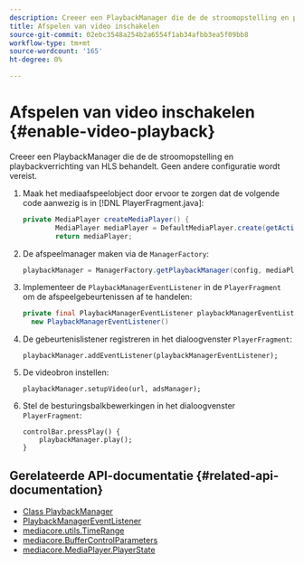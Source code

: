 ```yaml
---
description: Creeer een PlaybackManager die de de stroomopstelling en playbackverrichting van HLS behandelt. Geen andere configuratie wordt vereist.
title: Afspelen van video inschakelen
source-git-commit: 02ebc3548a254b2a6554f1ab34afbb3ea5f09bb8
workflow-type: tm+mt
source-wordcount: '165'
ht-degree: 0%

---
```


# Afspelen van video inschakelen {#enable-video-playback}

Creeer een PlaybackManager die de de stroomopstelling en playbackverrichting van HLS behandelt. Geen andere configuratie wordt vereist.

1. Maak het mediaafspeelobject door ervoor te zorgen dat de volgende code aanwezig is in [!DNL PlayerFragment.java]:

   ```java
   private MediaPlayer createMediaPlayer() { 
           MediaPlayer mediaPlayer = DefaultMediaPlayer.create(getActivity().getApplicationContext()); 
           return mediaPlayer;
   ```

   <!-- I've duplicated this information. It also exists in the PlayerFragment section, just before the Feature manager section. I figured that I should have it here as well, in case they jump directly to this section.-->

1. De afspeelmanager maken via de `ManagerFactory`:

   ```java
   playbackManager = ManagerFactory.getPlaybackManager(config, mediaPlayer);
   ```

1. Implementeer de `PlaybackManagerEventListener` in de `PlayerFragment` om de afspeelgebeurtenissen af te handelen:

   ```java
   private final PlaybackManagerEventListener playbackManagerEventListener =  
     new PlaybackManagerEventListener() 
   ```

1. De gebeurtenislistener registreren in het dialoogvenster `PlayerFragment`:

   ```
   playbackManager.addEventListener(playbackManagerEventListener);
   ```

1. De videobron instellen:

   ```
   playbackManager.setupVideo(url, adsManager); 
   ```

1. Stel de besturingsbalkbewerkingen in het dialoogvenster `PlayerFragment`:

   ```
   controlBar.pressPlay() { 
       playbackManager.play();  
   }
   ```

## Gerelateerde API-documentatie {#related-api-documentation}

* [Class PlaybackManager](https://help.adobe.com/en_US/primetime/api/reference_implementation/android/javadoc/com/adobe/primetime/reference/manager/PlaybackManager.html)
* [PlaybackManagerEventListener](https://help.adobe.com/en_US/primetime/api/reference_implementation/android/javadoc/com/adobe/primetime/reference/manager/PlaybackManager.PlaybackManagerEventListener.html)
* [mediacore.utils.TimeRange](https://help.adobe.com/en_US/primetime/api/psdk/javadoc/com/adobe/mediacore/utils/TimeRange.html)
* [mediacore.BufferControlParameters](https://help.adobe.com/en_US/primetime/api/psdk/javadoc/com/adobe/mediacore/BufferControlParameters.html)
* [mediacore.MediaPlayer.PlayerState](https://help.adobe.com/en_US/primetime/api/psdk/javadoc/com/adobe/mediacore/MediaPlayer.PlayerState.html)
